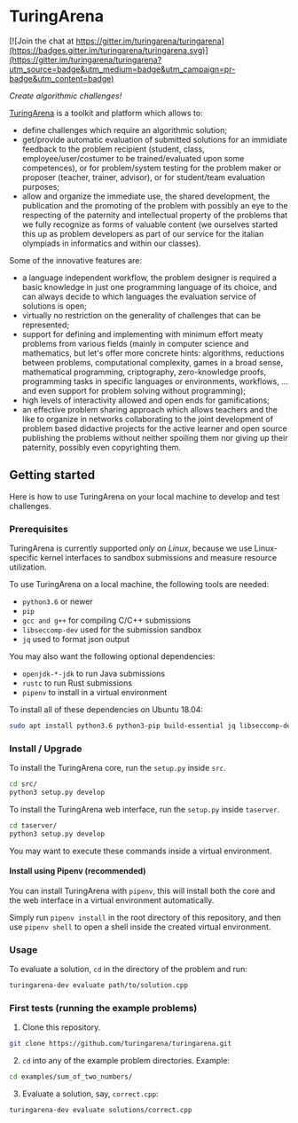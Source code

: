 # TuringArena

[![Join the chat at https://gitter.im/turingarena/turingarena](https://badges.gitter.im/turingarena/turingarena.svg)](https://gitter.im/turingarena/turingarena?utm_source=badge&utm_medium=badge&utm_campaign=pr-badge&utm_content=badge)

*Create algorithmic challenges!*

[TuringArena](http://turingarena.org "TuringArena") is a toolkit and platform which allows to:

* define challenges which require an algorithmic solution;
* get/provide automatic evaluation of submitted solutions for an immidiate feedback to the problem recipient (student, class, employee/user/costumer to be trained/evaluated upon some competences), or for problem/system testing for the problem maker or proposer (teacher, trainer, advisor), or for student/team evaluation purposes;
* allow and organize the immediate use, the shared development, the publication and the promoting of the problem with possibly an eye to the respecting of the paternity and intellectual property of the problems that we fully recognize as forms of valuable content (we ourselves started this up as problem developers as part of our service for the italian olympiads in informatics and within our classes).

Some of the innovative features are:

* a language independent workflow, the problem designer is required a basic knowledge in just one programming language of its choice, and can always decide to which languages the evaluation service of solutions is open;
* virtually no restriction on the generality of challenges that can be represented;
* support for defining and implementing with minimum effort meaty problems from various fields (mainly in computer science and mathematics, but let's offer more concrete hints: algorithms, reductions between problems, computational complexity, games in a broad sense, mathematical programming, criptography, zero-knowledge proofs, programming tasks in specific languages or environments, workflows, ... and even support for problem solving without programming);  
* high levels of interactivity allowed and open ends for gamifications;
* an effective problem sharing approach which allows teachers and the like to organize in networks collaborating to the joint development of problem based didactive projects for the active learner and open source publishing the problems without neither spoiling them nor giving up their paternity, possibly even copyrighting them.


## Getting started

Here is how to use TuringArena on your local machine to develop and test challenges.

### Prerequisites

TuringArena is currently supported *only on Linux*, because we use
Linux-specific kernel interfaces to sandbox submissions and measure resource utilization. 

To use TuringArena on a local machine, the following tools are needed:
- `python3.6` or newer
- `pip`
- `gcc and g++` for compiling C/C++ submissions
- `libseccomp-dev` used for the submission sandbox
- `jq` used to format json output

You may also want the following optional dependencies:
- `openjdk-*-jdk` to run Java submissions
- `rustc` to run Rust submissions 
- `pipenv` to install in a virtual environment 

To install all of these dependencies on Ubuntu 18.04:
```bash
sudo apt install python3.6 python3-pip build-essential jq libseccomp-dev 
```

### Install / Upgrade
To install the TuringArena core, run the `setup.py` inside `src`. 
```bash
cd src/
python3 setup.py develop
```

To install the TuringArena web interface, run the `setup.py` inside `taserver`. 
```bash
cd taserver/
python3 setup.py develop
```
You may want to execute these commands inside a virtual environment. 

#### Install using Pipenv (recommended)
You can install TuringArena with `pipenv`, this will install both the 
core and the web interface in a virtual environment automatically. 

Simply run `pipenv install` in the root directory of this repository, 
and then use `pipenv shell` to open a shell inside the created virtual environment. 

### Usage

To evaluate a solution, `cd` in the directory of the problem and run:
```bash
turingarena-dev evaluate path/to/solution.cpp
```

### First tests (running the example problems)

1. Clone this repository.
```bash
git clone https://github.com/turingarena/turingarena.git
```
2. `cd` into any of the example problem directories. Example:
```bash
cd examples/sum_of_two_numbers/
```
3. Evaluate a solution, say, `correct.cpp`:
```bash
turingarena-dev evaluate solutions/correct.cpp
```
